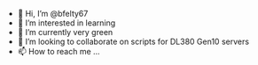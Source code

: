 - 👋 Hi, I’m @bfelty67
- 👀 I’m interested in learning
- 🌱 I’m currently very green
- 💞️ I’m looking to collaborate on scripts for DL380 Gen10 servers
- 📫 How to reach me ...

<!---
bfelty67/bfelty67 is a ✨ special ✨ repository because its `README.md` (this file) appears on your GitHub profile.
You can click the Preview link to take a look at your changes.
--->
